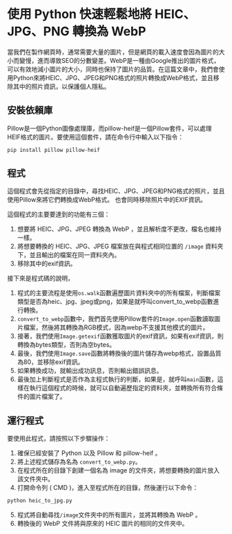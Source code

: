 # 使用 Python 快速輕鬆地將 HEIC、JPG、PNG 轉換為 WebP
當我們在製作網頁時，通常需要大量的圖片，但是網頁的載入速度會因為圖片的大小而變慢，進而導致SEO的分數變差。WebP是一種由Google推出的圖片格式，可以有效地減小圖片的大小，同時也保持了圖片的品質。在這篇文章中，我們會使用Python來將HEIC、JPG、JPEG和PNG格式的照片轉換成WebP格式，並且移除其中的照片資訊，以保護個人隱私。

## 安裝依賴庫
Pillow是一個Python圖像處理庫，而pillow-heif是一個Pillow套件，可以處理HEIF格式的圖片。要使用這個套件，請在命令行中輸入以下指令：
```bash
pip install pillow pillow-heif
```
## 程式
這個程式會先從指定的目錄中，尋找HEIC、JPG、JPEG和PNG格式的照片，並且使用Pillow來將它們轉換成WebP格式。
也會同時移除照片中的EXIF資訊。

這個程式的主要要達到的功能有三個：

1. 想要將 HEIC、JPG、JPEG 轉換為 WebP ，並且解析度不更改，檔名也維持一樣。
2. 將想要轉換的 HEIC、JPG、JPEG 檔案放在與程式相同位置的 `/image` 資料夾下，並且輸出的檔案在同一資料夾內。
3. 移除其中的exif資訊。

接下來是程式碼的說明，
1. 程式的主要流程是使用`os.walk`函數遍歷圖片資料夾中的所有檔案，判斷檔案類型是否為heic、jpg、jpeg或png，如果是就呼叫convert_to_webp函數進行轉換。
2. `convert_to_webp`函數中，我們首先使用Pillow套件的`Image.open`函數讀取圖片檔案，然後將其轉換為RGB模式，因為webp不支援其他模式的圖片。
3. 接著，我們使用`Image.getexif`函數獲取圖片的exif資訊，如果有exif資訊，則轉換為bytes類型，否則為空bytes。
4. 最後，我們使用`Image.save`函數將轉換後的圖片儲存為webp格式，設置品質為80，並移除exif資訊。
5. 如果轉換成功，就輸出成功訊息，否則輸出錯誤訊息。
6. 最後加上判斷程式是否作為主程式執行的判斷，如果是，就呼叫`main`函數，這樣在執行這個程式的時候，就可以自動遍歷指定的資料夾，並轉換所有符合條件的圖片檔案了。

## 運行程式
要使用此程式，請按照以下步驟操作：

1. 確保已經安裝了 Python 以及 Pillow 和 pillow-heif 。
2. 將上述程式儲存為名為 `convert_to_webp.py`。
3. 在程式所在的目錄下創建一個名為 image 的文件夾，將想要轉換的圖片放入該文件夾中。
4. 打開命令列 ( CMD )，進入至程式所在的目錄，然後運行以下命令：
```bash
python heic_to_jpg.py
```
5. 程式將自動尋找` /image `文件夾中的所有圖片，並將其轉換為 WebP 。
6. 轉換後的 WebP 文件將與原來的 HEIC 圖片的相同的文件夾中。
